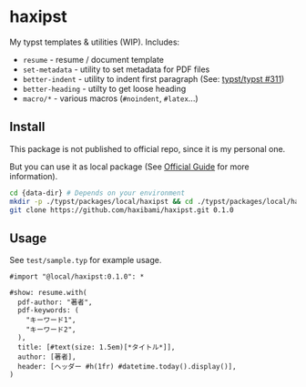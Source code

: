 # haxipst

My typst templates & utilities (WIP). Includes:

- `resume` - resume / document template
- `set-metadata` - utility to set metadata for PDF files
- `better-indent` - utility to indent first paragraph (See: [typst/typst #311](https://github.com/typst/typst/issues/311))
- `better-heading` - utilty to get loose heading
- `macro/*` - various macros (`#noindent`, `#latex`...)

## Install

This package is not published to official repo, since it is my personal one.

But you can use it as local package (See [Official Guide](https://github.com/typst/packages#local-packages) for more information).

```sh
cd {data-dir} # Depends on your environment
mkdir -p ./typst/packages/local/haxipst && cd ./typst/packages/local/haxipst
git clone https://github.com/haxibami/haxipst.git 0.1.0
```

## Usage

See `test/sample.typ` for example usage.

```typ
#import "@local/haxipst:0.1.0": *

#show: resume.with(
  pdf-author: "著者",
  pdf-keywords: (
    "キーワード1",
    "キーワード2",
  ),
  title: [#text(size: 1.5em)[*タイトル*]],
  author: [著者],
  header: [ヘッダー #h(1fr) #datetime.today().display()],
)
```
